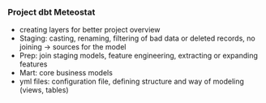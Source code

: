 ### Project dbt Meteostat

* creating layers for better project overview
* Staging: casting, renaming, filtering of bad data or deleted records, no joining -> sources for the model
* Prep: join staging models, feature engineering, extracting or expanding features
* Mart: core business models
* yml files: configuration file, defining structure and way of modeling (views, tables)
